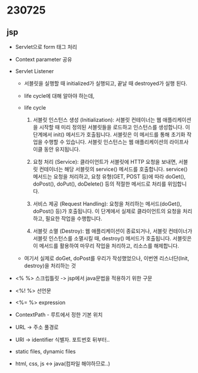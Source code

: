 ﻿# 230725

## jsp

- Servlet으로 form 태그 처리

- Context parameter 공유

- Servlet Listener
  - 서블릿을 실행할 때 initialized가 실행되고, 끝날 때 destroyed가 실행 된다.
  - life cycle에 대해 알아야 하는데, 

  - life cycle
    1. 서블릿 인스턴스 생성 (Initialization): 서블릿 컨테이너는 웹 애플리케이션을 시작할 때 미리 정의된 서블릿들을 로드하고 인스턴스를 생성합니다. 이 단계에서 init() 메서드가 호출됩니다. 서블릿은 이 메서드를 통해 초기화 작업을 수행할 수 있습니다. 서블릿 인스턴스는 웹 애플리케이션의 라이프사이클 동안 유지됩니다.

    2. 요청 처리 (Service): 클라이언트가 서블릿에 HTTP 요청을 보내면, 서블릿 컨테이너는 해당 서블릿의 service() 메서드를 호출합니다. service() 메서드는 요청을 처리하고, 요청 유형(GET, POST 등)에 따라 doGet(), doPost(), doPut(), doDelete() 등의 적절한 메서드로 처리를 위임합니다.

    3. 서비스 제공 (Request Handling): 요청을 처리하는 메서드(doGet(), doPost() 등)가 호출됩니다. 이 단계에서 실제로 클라이언트의 요청을 처리하고, 필요한 작업을 수행합니다.

    4. 서블릿 소멸 (Destroy): 웹 애플리케이션이 종료되거나, 서블릿 컨테이너가 서블릿 인스턴스를 소멸시킬 때, destroy() 메서드가 호출됩니다. 서블릿은 이 메서드를 활용하여 마무리 작업을 처리하고, 리소스를 해제합니다.


  - 여기서 실제로 doGet, doPost를 우리가 작성했었으나, 이번엔 리스너단(Init, destroy)을 처리하는 것


- <% %> 스크립틀릿 -> jsp에서 java문법을 적용하기 위한 구문
- <%! %> 선언문
- <%= %> expression

- ContextPath - 루트에서 정한 기본 위치
- URL -> 주소 풀경로
- URI -> identifier 식별자. 포트번호 뒤부터..

- static files, dynamic files
- html, css, js <-> java(컴파일 해야하므로..)